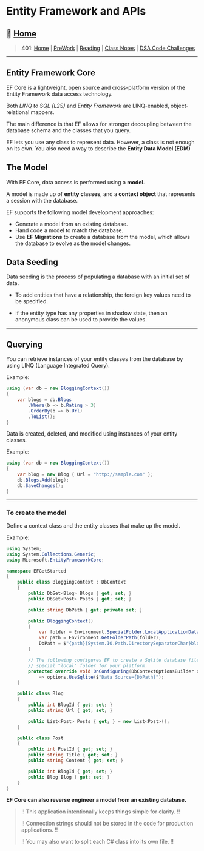 # Entity Framework and APIs

## 🏡 [**Home**](https://mistidinzy.github.io/ReadingNotes/)

> **401**: [Home](/c401home.md)
|
[PreWork](/401/PreworkRM.md)
|
[Reading](/401/ReadingRM.md)
|
[Class Notes](/401/ClassRM.md)
|
[DSA Code Challenges](https://mistidinzy.github.io/data-structures-and-algorithms/)
>

---

## Entity Framework Core

EF Core is a lightweight, open source and cross-platform version of the Entity Framework data access technology.

Both *LINQ to SQL (L2S)* and E*ntity Framework* are LINQ-enabled, object-relational mappers.

The main difference is that EF allows for stronger decoupling between the database schema and the classes that you query.

EF lets you use any class to represent data. However, a class is not enough on its own. You also need a way to describe the **Entity Data Model (EDM)**

## The Model

With EF Core, data access is performed using a **model**.

A model is made up of **entity classes**, and a **context object** that represents a session with the database.

EF supports the following model development approaches:

* Generate a model from an existing database.
* Hand code a model to match the database.
* Use **EF Migrations** to create a database from the model, which allows the database to evolve as the model changes.

## Data Seeding

Data seeding is the process of populating a database with an initial set of data.

* To add entities that have a relationship, the foreign key values need to be specified.

* If the entity type has any properties in shadow state, then an anonymous class can be used to provide the values.

---

## Querying

You can retrieve instances of your entity classes from the database by using LINQ (Language Integrated Query).

Example:

```C#
using (var db = new BloggingContext())
{
    var blogs = db.Blogs
        .Where(b => b.Rating > 3)
        .OrderBy(b => b.Url)
        .ToList();
}
```

Data is created, deleted, and modified using instances of your entity classes.

Example:

```C#
using (var db = new BloggingContext())
{
    var blog = new Blog { Url = "http://sample.com" };
    db.Blogs.Add(blog);
    db.SaveChanges();
}
```

---

### **To create the model**

Define a context class and the entity classes that make up the model.

Example:

```C#
using System;
using System.Collections.Generic;
using Microsoft.EntityFrameworkCore;

namespace EFGetStarted
{
    public class BloggingContext : DbContext
    {
        public DbSet<Blog> Blogs { get; set; }
        public DbSet<Post> Posts { get; set; }

        public string DbPath { get; private set; }

        public BloggingContext()
        {
            var folder = Environment.SpecialFolder.LocalApplicationData;
            var path = Environment.GetFolderPath(folder);
            DbPath = $"{path}{System.IO.Path.DirectorySeparatorChar}blogging.db";
        }

        // The following configures EF to create a Sqlite database file in the
        // special "local" folder for your platform.
        protected override void OnConfiguring(DbContextOptionsBuilder options)
            => options.UseSqlite($"Data Source={DbPath}");
    }

    public class Blog
    {
        public int BlogId { get; set; }
        public string Url { get; set; }

        public List<Post> Posts { get; } = new List<Post>();
    }

    public class Post
    {
        public int PostId { get; set; }
        public string Title { get; set; }
        public string Content { get; set; }

        public int BlogId { get; set; }
        public Blog Blog { get; set; }
    }
}
```

**EF Core can also reverse engineer a model from an existing database.**

> ‼️ This application intentionally keeps things simple for clarity. ‼️
>
> ‼️ Connection strings should not be stored in the code for production applications. ‼️
>
> ‼️ You may also want to split each C# class into its own file. ‼️
